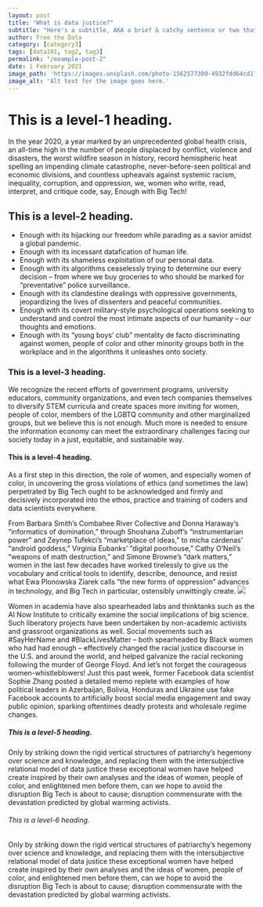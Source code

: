 ```yaml
---
layout: post
title: "What is data justice?"
subtitle: "Here's a subtitle, AKA a brief & catchy sentence or two that go below the title."
author: Free the Data
category: [category3]
tags: [data101, tag2, tag3]
permalink: "/example-post-2"
date: 1 February 2021
image_path: 'https://images.unsplash.com/photo-1562577309-4932fdd64cd1?ixid=MXwxMjA3fDB8MHxwaG90by1wYWdlfHx8fGVufDB8fHw%3D&ixlib=rb-1.2.1&auto=format&fit=crop&w=1267&q=80'
image_alt: 'Alt text for the image goes here.'
---
```


# This is a level-1 heading.

In the year 2020, a year marked by an unprecedented global health crisis, an all-time high in the number of people displaced by conflict, violence and disasters, the worst wildfire season in history, record hemispheric heat spelling an impending climate catastrophe, never-before-seen political and economic divisions, and countless upheavals against systemic racism, inequality, corruption, and oppression, we, women who write, read, interpret, and critique code, say, Enough with Big Tech!   

<canvas id="bar-chart" class = "post-viz" width="700" height="350"></canvas>
<script>
// Bar chart
new Chart(document.getElementById("bar-chart"), {
    type: 'bar',
    data: {
      labels: ["Africa", "Asia", "Europe", "Latin America", "North America"],
      datasets: [
        {
          label: "Population (millions)",
          backgroundColor: ["rgb(5, 148, 194)", "rgb(5, 148, 194)","rgb(5, 148, 194)","rgb(5, 148, 194)","rgb(5, 148, 194)"],
          data: [2478,5267,734,784,433]
        }
      ]
    },
    options: {
      legend: { display: false },
      title: {
        display: true,
        text: 'Predicted world population (millions) in 2050'
      }
    }
});
</script>
## This is a level-2 heading.

- Enough with its hijacking our freedom while parading as a savior amidst a global pandemic.
- Enough with its incessant datafication of human life.
- Enough with its shameless exploitation of our personal data.
- Enough with its algorithms ceaselessly trying to determine our every decision – from where we buy groceries to who should be marked for “preventative” police surveillance.
- Enough with its clandestine dealings with oppressive governments, jeopardizing the lives of dissenters and peaceful communities.
- Enough with its covert military-style psychological operations seeking to understand and control the most intimate aspects of our humanity – our thoughts and emotions.
- Enough with its “young boys’ club” mentality de facto discriminating against women, people of color and other minority groups both in the workplace and in the algorithms it unleashes onto society.

### This is a level-3 heading.

We recognize the recent efforts of government programs, university educators, community organizations, and even tech companies themselves to diversify STEM curricula and create spaces more inviting for women, people of color, members of the LGBTQ community and other marginalized groups, but we believe this is not enough. Much more is needed to ensure the information economy can meet the extraordinary challenges facing our society today in a just, equitable, and sustainable way.

<canvas id="line-chart" class = "post-viz"  width="800" height="450"></canvas>
<script>
new Chart(document.getElementById("line-chart"), {
  type: 'line',
  data: {
    labels: [1500,1600,1700,1750,1800,1850,1900,1950,1999,2050],
    datasets: [{ 
        data: [86,114,106,106,107,111,133,221,783,2478],
        label: "Africa",
        borderColor: "rgb(5, 148, 194)",
        fill: false
      }, { 
        data: [282,350,411,502,635,809,947,1402,3700,5267],
        label: "Asia",
        borderColor: "rgb(5, 148, 194)",
        fill: false
      }, { 
        data: [168,170,178,190,203,276,408,547,675,734],
        label: "Europe",
        borderColor: "rgb(5, 148, 194)",
        fill: false
      }, { 
        data: [40,20,10,16,24,38,74,167,508,784],
        label: "Latin America",
        borderColor: "rgb(5, 148, 194)",
        fill: false
      }, { 
        data: [6,3,2,2,7,26,82,172,312,433],
        label: "North America",
        borderColor: "rgb(5, 148, 194)",
        fill: false
      }
    ]
  },
  options: {
    title: {
      display: true,
      text: 'World population per region (in millions)'
    }
  }
});

</script>

#### This is a level-4 heading.



As a first step in this direction, the role of women, and especially women of color, in uncovering the gross violations of ethics (and sometimes the law) perpetrated by Big Tech ought to be acknowledged and firmly and decisively incorporated into the ethos, practice and training of coders and data scientists everywhere. 

From Barbara Smith’s Combahee River Collective and Donna Haraway’s “informatics of domination,” through Shoshana Zuboff’s “instrumentarian power” and Zeynep Tufekci’s “marketplace of ideas,” to micha cárdenas’ “android goddess,” Virginia Eubanks’ “digital poorhouse,” Cathy O’Neil’s “weapons of math destruction,” and Simone Browne’s “dark matters,” women in the last few decades have worked tirelessly to give us the vocabulary and critical tools to identify, describe, denounce, and resist what Ewa Plonowska Ziarek calls “the new forms of oppression” advances in technology, and Big Tech in particular, ostensibly unwittingly create. 
<img class = "" style = "max-height: 40vh;" src = "{{site.baseurl}}/media/sitewide/svg/cyborg-9.svg" >

Women in academia have also spearheaded labs and thinktanks such as the AI Now Institute to critically examine the social implications of big science. Such liberatory projects have been undertaken by non-academic activists and grassroot organizations as well. Social movements such as #SayHerName and #BlackLivesMatter – both spearheaded by Black women who had had enough – effectively changed the racial justice discourse in the U.S. and around the world, and helped galvanize the racial reckoning following the murder of George Floyd. And let’s not forget the courageous women-whistleblowers! Just this past week, former Facebook data scientist Sophie Zhang posted a detailed memo replete with examples of how political leaders in Azerbaijan, Bolivia, Honduras and Ukraine use fake Facebook accounts to artificially boost social media engagement and sway public opinion, sparking oftentimes deadly protests and wholesale regime changes.

##### This is a level-5 heading.

Only by striking down the rigid vertical structures of patriarchy’s hegemony over science and knowledge, and replacing them with the intersubjective relational model of data justice these exceptional women have helped create inspired by their own analyses and the ideas of women, people of color, and enlightened men before them, can we hope to avoid the disruption Big Tech is about to cause; disruption commensurate with the devastation predicted by global warming activists.
    

<canvas id="bubble-chart" class = "post-viz" width="800" height="450"></canvas>
<script>
new Chart(document.getElementById("bubble-chart"), {
    type: 'bubble',
    data: {
      labels: "Africa",
      datasets: [
        {
          label: ["China"],
          backgroundColor: "rgba(5, 148, 194,0.2)",
          borderColor: "rgba(5, 148, 194,1)",
          data: [{
            x: 21269017,
            y: 5.245,
            r: 15
          }]
        }, {
          label: ["Denmark"],
          backgroundColor: "rgba(5, 148, 194,0.2)",
          borderColor: "rgba(5, 148, 194,1)",
          data: [{
            x: 258702,
            y: 7.526,
            r: 10
          }]
        }, {
          label: ["Germany"],
          backgroundColor: "rgba(5, 148, 194,0.2)",
          borderColor: "rgb(5, 148, 194)",
          data: [{
            x: 3979083,
            y: 6.994,
            r: 15
          }]
        }, {
          label: ["Japan"],
          backgroundColor: "rgba(5, 148, 194,0.2)",
          borderColor: "rgba(5, 148, 194,1)",
          data: [{
            x: 4931877,
            y: 5.921,
            r: 15
          }]
        }
      ]
    },
    options: {
      title: {
        display: true,
        text: 'Predicted world population (millions) in 2050'
      }, scales: {
        yAxes: [{ 
          scaleLabel: {
            display: true,
            labelString: "Happiness"
          }
        }],
        xAxes: [{ 
          scaleLabel: {
            display: true,
            labelString: "GDP (PPP)"
          }
        }]
      }
    }
});
</script>
###### This is a level-6 heading.

Only by striking down the rigid vertical structures of patriarchy’s hegemony over science and knowledge, and replacing them with the intersubjective relational model of data justice these exceptional women have helped create inspired by their own analyses and the ideas of women, people of color, and enlightened men before them, can we hope to avoid the disruption Big Tech is about to cause; disruption commensurate with the devastation predicted by global warming activists.
    
 
